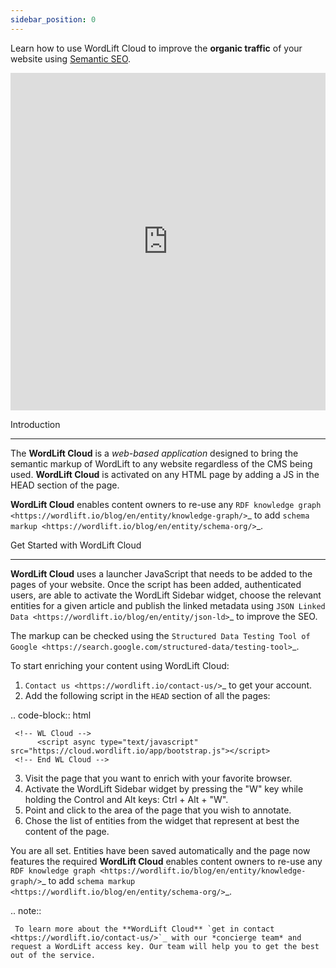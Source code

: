 ```yaml
---
sidebar_position: 0
---
```


Learn how to use WordLift Cloud to improve the **organic traffic** of your website using [Semantic SEO](https://wordlift.io/blog/en/entity/semantic-seo>). 


<iframe src="https://www.youtube.com/embed/DF4HQENosfo?rel=0&amp;showinfo=0" width="100%" height="540" frameborder="0" scrolling="auto"></iframe>


Introduction
_____________

The **WordLift Cloud** is a *web-based application* designed to bring the semantic markup of WordLift to any website regardless of the CMS being used. 
**WordLift Cloud** is activated on any HTML page by adding a JS in the HEAD section of the page. 

**WordLift Cloud** enables content owners to re-use any `RDF knowledge graph <https://wordlift.io/blog/en/entity/knowledge-graph/>`_ to add `schema markup <https://wordlift.io/blog/en/entity/schema-org/>`_. 


Get Started with WordLift Cloud
_____________

**WordLift Cloud** uses a launcher JavaScript that needs to be added to the pages of your website. Once the script has been added, authenticated users, are able to activate the WordLift Sidebar widget, choose the relevant entities for a given article and publish the linked metadata using `JSON Linked Data <https://wordlift.io/blog/en/entity/json-ld>`_ to improve the SEO. 

The markup can be checked using the `Structured Data Testing Tool of Google <https://search.google.com/structured-data/testing-tool>`_.

To start enriching your content using WordLift Cloud:

1. `Contact us <https://wordlift.io/contact-us/>`_ to get your account.
2. Add the following script in the `HEAD` section of all the pages:

.. code-block:: html

     <!-- WL Cloud -->
          <script async type="text/javascript" src="https://cloud.wordlift.io/app/bootstrap.js"></script>
     <!-- End WL Cloud -->

3. Visit the page that you want to enrich with your favorite browser.
4. Activate the WordLift Sidebar widget by pressing the "W" key while holding the Control and Alt keys: Ctrl + Alt + "W".
5. Point and click to the area of the page that you wish to annotate.
6. Chose the list of entities from the widget that represent at best the content of the page.

You are all set. Entities have been saved automatically and the page now features the required 
**WordLift Cloud** enables content owners to re-use any `RDF knowledge graph <https://wordlift.io/blog/en/entity/knowledge-graph/>`_ to add `schema markup <https://wordlift.io/blog/en/entity/schema-org/>`_. 

.. note::

	 To learn more about the **WordLift Cloud** `get in contact <https://wordlift.io/contact-us/>`_ with our *concierge team* and request a WordLift access key. Our team will help you to get the best out of the service.
